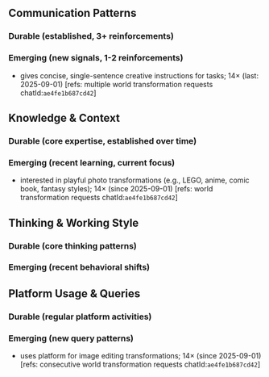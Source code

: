 ## Communication Patterns
### Durable (established, 3+ reinforcements)

### Emerging (new signals, 1-2 reinforcements)
- gives concise, single-sentence creative instructions for tasks; 14× (last: 2025-09-01) [refs: multiple world transformation requests chatId:`ae4fe1b687cd42`]

## Knowledge & Context
### Durable (core expertise, established over time)

### Emerging (recent learning, current focus)
- interested in playful photo transformations (e.g., LEGO, anime, comic book, fantasy styles); 14× (since 2025-09-01) [refs: world transformation requests chatId:`ae4fe1b687cd42`]

## Thinking & Working Style
### Durable (core thinking patterns)

### Emerging (recent behavioral shifts)

## Platform Usage & Queries
### Durable (regular platform activities)

### Emerging (new query patterns)
- uses platform for image editing transformations; 14× (since 2025-09-01) [refs: consecutive world transformation requests chatId:`ae4fe1b687cd42`]